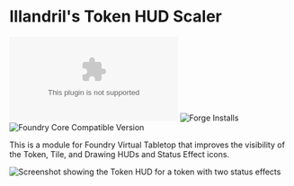 # Illandril's Token HUD Scaler
![Latest Release Download Count](https://img.shields.io/github/downloads/illandril/FoundryVTT-token-hud-scale/latest/module.zip?color=4b0000&label=Downloads)
![Forge Installs](https://img.shields.io/badge/dynamic/json?color=4b0000&label=Forge%20Installs&query=package.installs&url=http%3A%2F%2Fforge-vtt.com%2Fapi%2Fbazaar%2Fpackage%2Fillandril-token-hud-scale&suffix=%25)
![Foundry Core Compatible Version](https://img.shields.io/badge/dynamic/json?color=4b0000&label=Foundry%20Version&query=$.compatibleCoreVersion&url=https%3A%2F%2Fgithub.com%2Fillandril%2FFoundryVTT-token-hud-scale%2Freleases%2Flatest%2Fdownload%2Fmodule.json)

This is a module for Foundry Virtual Tabletop that improves the visibility of the Token, Tile, and Drawing HUDs and Status Effect icons.

![Screenshot showing the Token HUD for a token with two status effects](/screenshots/example-a.png?raw=true)
